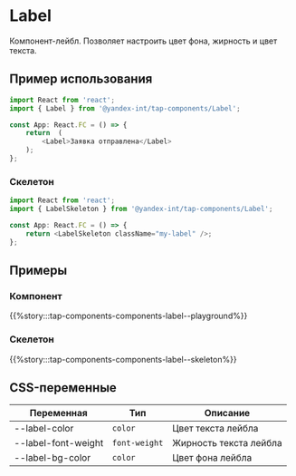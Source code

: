 # Label

Компонент-лейбл. Позволяет настроить цвет фона, жирность и цвет текста.

## Пример использования

```typescript jsx
import React from 'react';
import { Label } from '@yandex-int/tap-components/Label';

const App: React.FC = () => {
    return  (
        <Label>Заявка отправлена</Label>
    );
};
```

### Скелетон

```typescript jsx
import React from 'react';
import { LabelSkeleton } from '@yandex-int/tap-components/Label';

const App: React.FC = () => {
    return <LabelSkeleton className="my-label" />;
};
```

## Примеры

### Компонент

{{%story:::tap-components-components-label--playground%}}

### Скелетон

{{%story:::tap-components-components-label--skeleton%}}

## CSS-переменные

| Переменная          | Тип           | Описание               |
| ------------------- | ------------- | ---------------------- |
| --label-color       | `color`       | Цвет текста лейбла     |
| --label-font-weight | `font-weight` | Жирность текста лейбла |
| --label-bg-color    | `color`       | Цвет фона лейбла       |
